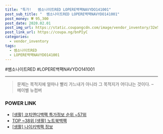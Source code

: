```yaml
--- 
title: "특가!   쌤소나이트RED LOPERE백팩NAVYDO141001" 
post_sub_title: "  쌤소나이트RED LOPERE백팩NAVYDO141001" 
post_money: ₩ 95,300 
post_date: 2020.02.01 
post_img_url: https://static.coupangcdn.com/image/vendor_inventory/32e5/515b23cb475dd0ca30997d796129289c3f33a95ffc548e18c220c5187a2d.jpg 
post_link_url: https://coupa.ng/bnPIyC 
categories: 
  - vendor_inventory 
tags: 
  - 쌤소나이트RED 
  - LOPERE백팩NAVYDO141001 
--- 
```

  #쌤소나이트RED #LOPERE백팩NAVYDO141001 
<hr> 

> 문제는 목적지에 얼마나 빨리 가느내가 아니라 그 목적지가 어디냐는 것이다. – 메이벨 뉴컴버 


### POWER LINK

* <a href="https://blog.naver.com/sakai111/221780381745" target="_blank"> [생활] 코치앤디백팩 특가정보 순위 ~57위</a>
* <a href="https://blog.naver.com/fasyy4321/221777987672" target="_blank"> TOP ~38위 [생활] 노트북백팩</a>
* <a href="https://blog.naver.com/santokki14/221775977491" target="_blank"> [생활] 나이키백팩 정보 </a>

